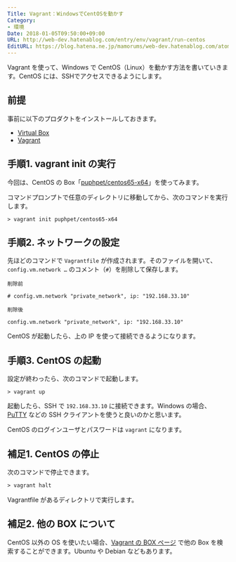 ```yaml
---
Title: Vagrant：WindowsでCentOSを動かす
Category:
- 環境
Date: 2018-01-05T09:50:00+09:00
URL: http://web-dev.hatenablog.com/entry/env/vagrant/run-centos
EditURL: https://blog.hatena.ne.jp/mamorums/web-dev.hatenablog.com/atom/entry/10328749687179202208
---
```


Vagrant を使って、Windows で CentOS（Linux）を動かす方法を書いていきます。CentOS には、SSHでアクセスできるようにします。


## 前提
事前に以下のプロダクトをインストールしておきます。

- [Virtual Box](https://www.virtualbox.org/)
- [Vagrant](https://www.vagrantup.com/)


## 手順1. vagrant init の実行
今回は、CentOS の Box「[puphpet/centos65-x64](https://app.vagrantup.com/puphpet/boxes/centos65-x64)」を使ってみます。 

コマンドプロンプトで任意のディレクトリに移動してから、次のコマンドを実行します。

```
> vagrant init puphpet/centos65-x64
```


## 手順2. ネットワークの設定
先ほどのコマンドで `Vagrantfile` が作成されます。そのファイルを開いて、`config.vm.network …` のコメント（`#`）を削除して保存します。

`削除前`

```
# config.vm.network "private_network", ip: "192.168.33.10"
```

`削除後`

```
config.vm.network "private_network", ip: "192.168.33.10"
```

CentOS が起動したら、上の IP を使って接続できるようになります。


## 手順3. CentOS の起動
設定が終わったら、次のコマンドで起動します。

```
> vagrant up
```

起動したら、SSH で `192.168.33.10` に接続できます。Windows の場合、[PuTTY](http://www.putty.org/) などの SSH クライアントを使うと良いのかと思います。

CentOS のログインユーザとパスワードは `vagrant` になります。


## 補足1. CentOS の停止
次のコマンドで停止できます。

```txt
> vagrant halt
```

Vagrantfile があるディレクトリで実行します。


## 補足2. 他の BOX について
CentOS 以外の OS を使いたい場合、[Vagrant の BOX ページ](https://atlas.hashicorp.com/boxes/search) で他の Box を検索することができます。Ubuntu や Debian などもあります。
